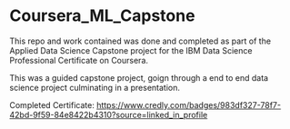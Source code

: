 # Coursera_ML_Capstone

This repo and work contained was done and completed as part of the Applied Data Science Capstone project for the IBM Data Science Professional Certificate on Coursera.

This was a guided capstone project, goign through a end to end data science project culminating in a presentation.


Completed Certificate: https://www.credly.com/badges/983df327-78f7-42bd-9f59-84e8422b4310?source=linked_in_profile
